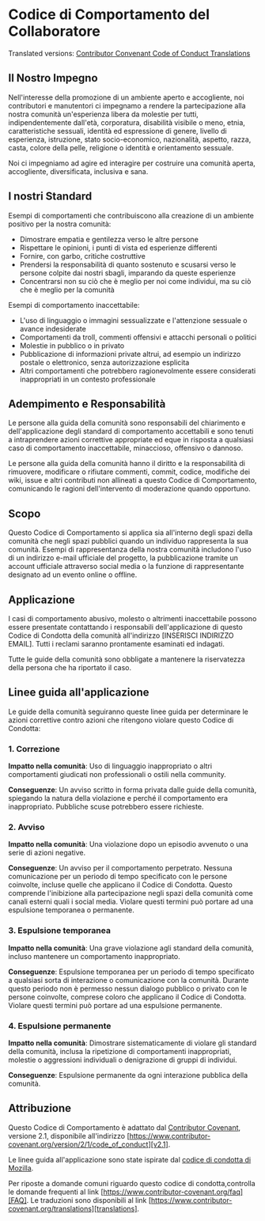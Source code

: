 # Codice di Comportamento del Collaboratore

Translated versions: [Contributor Convenant Code of Conduct Translations](https://www.contributor-covenant.org/translations)

## Il Nostro Impegno

Nell'interesse della promozione di un ambiente aperto e accogliente, noi
contributori e manutentori ci impegnamo a rendere la partecipazione alla nostra
comunità un'esperienza libera da molestie per tutti, indipendentemente dall'età,
corporatura, disabilità visibile o meno, etnia, caratteristiche sessuali,
identità ed espressione di genere, livello di esperienza, istruzione, stato
socio-economico, nazionalità, aspetto, razza, casta, colore della pelle,
religione o identità e orientamento sessuale.

Noi ci impegniamo ad agire ed interagire per costruire una comunità aperta,
accogliente, diversificata, inclusiva e sana.

## I nostri Standard

Esempi di comportamenti che contribuiscono alla creazione di un ambiente
positivo per la nostra comunità:

* Dimostrare empatia e gentilezza verso le altre persone
* Rispettare le opinioni, i punti di vista ed esperienze differenti
* Fornire, con garbo, critiche costruttive
* Prendersi la responsabilità di quanto sostenuto e scusarsi verso le persone
  colpite dai nostri sbagli, imparando da queste esperienze
* Concentrarsi non su ciò che è meglio per noi come individui, ma su ciò che è
  meglio per la comunità

Esempi di comportamento inaccettabile:

* L'uso di linguaggio o immagini sessualizzate e l'attenzione sessuale o avance
  indesiderate
* Comportamenti da troll, commenti offensivi e attacchi personali o politici
* Molestie in pubblico o in privato
* Pubblicazione di informazioni private altrui, ad esempio un indirizzo postale
  o elettronico, senza autorizzazione esplicita
* Altri comportamenti che potrebbero ragionevolmente essere considerati
  inappropriati in un contesto professionale

## Adempimento e Responsabilità

Le persone alla guida della comunità sono responsabili del chiarimento e
dell'applicazione degli standard di comportamento accettabili e sono tenuti a
intraprendere azioni correttive appropriate ed eque in risposta a qualsiasi caso
di comportamento inaccettabile, minaccioso, offensivo o dannoso.

Le persone alla guida della comunità hanno il diritto e la responsabilità di
rimuovere, modificare o rifiutare commenti, commit, codice, modifiche dei wiki,
issue e altri contributi non allineati a questo Codice di Comportamento,
comunicando le ragioni dell'intervento di moderazione quando opportuno.

## Scopo

Questo Codice di Comportamento si applica sia all'interno degli spazi della
comunità che negli spazi pubblici quando un individuo rappresenta la sua
comunità. Esempi di rappresentanza della nostra comunità includono l'uso di un
indirizzo e-mail ufficiale del progetto, la pubblicazione tramite un account
ufficiale attraverso social media o la funzione di rappresentante designato ad
un evento online o offline.

## Applicazione

I casi di comportamento abusivo, molesto o altrimenti inaccettabile possono
essere presentate contattando i responsabili dell'applicazione di questo Codice
di Condotta della comunità all'indirizzo [INSERISCI INDIRIZZO EMAIL]. Tutti i
reclami saranno prontamente esaminati ed indagati.

Tutte le guide della comunità sono obbligate a mantenere la riservatezza della
persona che ha riportato il caso.

## Linee guida all'applicazione

Le guide della comunità seguiranno queste linee guida per determinare le azioni
correttive contro azioni che ritengono violare questo Codice di Condotta:

### 1. Correzione

**Impatto nella comunità**: Uso di linguaggio inappropriato o altri
comportamenti giudicati non professionali o ostili nella community.

**Conseguenze**: Un avviso scritto in forma privata dalle guide della comunità,
spiegando la natura della violazione e perché il comportamento era
inappropriato. Pubbliche scuse potrebbero essere richieste.

### 2. Avviso

**Impatto nella comunità**: Una violazione dopo un episodio avvenuto o una serie
di azioni negative.

**Conseguenze**: Un avviso per il comportamento perpetrato. Nessuna
comunicazione per un periodo di tempo specificato con le persone coinvolte,
incluse quelle che applicano il Codice di Condotta. Questo comprende
l'inibizione alla partecipazione negli spazi della comunità come canali esterni
quali i social media. Violare questi termini può portare ad una espulsione
temporanea o permanente.

### 3. Espulsione temporanea

**Impatto nella comunità**: Una grave violazione agli standard della comunità,
incluso mantenere un comportamento inappropriato.

**Conseguenze**: Espulsione temporanea per un periodo di tempo specificato a
qualsiasi sorta di interazione o comunicazione con la comunità. Durante questo
periodo non è permesso nessun dialogo pubblico o privato con le persone
coinvolte, comprese coloro che applicano il Codice di Condotta. Violare questi
termini può portare ad una espulsione permanente.

### 4. Espulsione permanente

**Impatto nella comunità**: Dimostrare sistematicamente di violare gli standard
della comunità, inclusa la ripetizione di comportamenti inappropriati, molestie
o aggressioni individuali o denigrazione di gruppi di individui.

**Conseguenze**: Espulsione permanente da ogni interazione pubblica della
comunità.

## Attribuzione

Questo Codice di Comportamento è adattato dal [Contributor Covenant][homepage],
versione 2.1, disponibile all'indirizzo
[https://www.contributor-covenant.org/version/2/1/code_of_conduct][v2.1].

Le linee guida all'applicazione sono state ispirate dal [codice di condotta di
Mozilla][Mozilla CoC].

Per riposte a domande comuni riguardo questo codice di condotta,controlla le
domande frequenti al link [https://www.contributor-covenant.org/faq][FAQ]. Le
traduzioni sono disponibili al link
[https://www.contributor-covenant.org/translations][translations].

[homepage]: https://www.contributor-covenant.org
[v2.1]: https://www.contributor-covenant.org/version/2/1/code_of_conduct
[Mozilla CoC]: https://github.com/mozilla/diversity
[FAQ]: https://www.contributor-covenant.org/faq
[translations]: https://www.contributor-covenant.org/translations

